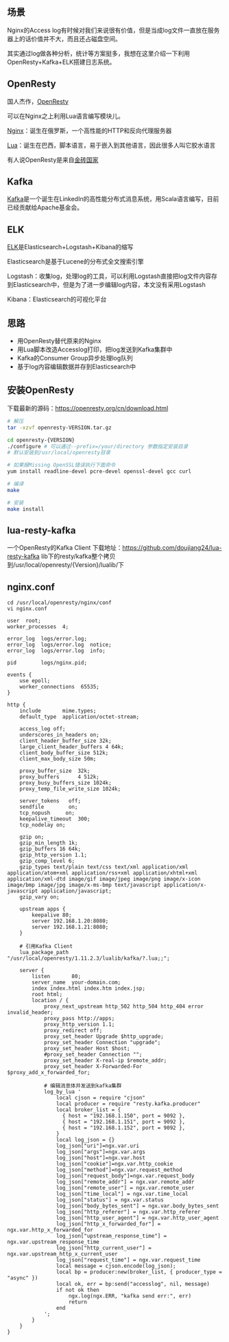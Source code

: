 ## 场景
Nginx的Access log有时候对我们来说很有价值，但是当成log文件一直放在服务器上的话价值并不大，而且还占磁盘空间。

其实通过log做各种分析，统计等方案挺多，我想在这里介绍一下利用OpenResty+Kafka+ELK搭建日志系统。

## OpenResty
国人杰作，[OpenResty](http://openresty.org/cn/)

可以在Nginx之上利用Lua语言编写模块儿。

[Nginx](http://nginx.org)：诞生在俄罗斯，一个高性能的HTTP和反向代理服务器

[Lua](http://www.lua.org)：诞生在巴西，脚本语言，易于嵌入到其他语言，因此很多人叫它胶水语言

有人说OpenResty是来自[金砖国家](https://baike.baidu.com/item/金砖国家)

## Kafka
[Kafka](http://kafka.apache.org)是一个诞生在LinkedIn的高性能分布式消息系统，用Scala语言编写，目前已经贡献给Apache基金会。

## ELK
[ELK](https://www.elastic.co/cn/)是Elasticsearch+Logstash+Kibana的缩写

Elasticsearch是基于Lucene的分布式全文搜索引擎

Logstash：收集log，处理log的工具，可以利用Logstash直接把log文件内容存到Elasticsearch中，但是为了进一步编辑log内容，本文没有采用Logstash

Kibana：Elasticsearch的可视化平台

## 思路

- 用OpenResty替代原来的Nginx
- 用Lua脚本改造Accesslog打印，把log发送到Kafka集群中
- Kafka的Consumer Group异步处理log队列
- 基于log内容编辑数据并存到Elasticsearch中

## 安装OpenResty
下载最新的源码：https://openresty.org/cn/download.html
```sh
# 解压
tar -xzvf openresty-VERSION.tar.gz
```
```sh
cd openresty-{VERSION}
./configure # 可以通过--prefix=/your/directory 参数指定安装目录
# 默认安装到/usr/local/openresty目录

# 如果报Missing OpenSSL错误执行下面命令
yum install readline-devel pcre-devel openssl-devel gcc curl
```
```sh
# 编译
make

# 安装
make install
```

## lua-resty-kafka
一个OpenResty的Kafka Client
下载地址：https://github.com/doujiang24/lua-resty-kafka
lib下的resty/kafka整个拷贝到/usr/local/openresty/{Version}/lualib/下

## nginx.conf

```
cd /usr/local/openresty/nginx/conf
vi nginx.conf
```

```
user  root;
worker_processes  4;

error_log  logs/error.log;
error_log  logs/error.log  notice;
error_log  logs/error.log  info;

pid        logs/nginx.pid;

events {
    use epoll;
    worker_connections  65535;
}

http {
    include       mime.types;
    default_type  application/octet-stream;

    access_log off;
    underscores_in_headers on;
    client_header_buffer_size 32k;
    large_client_header_buffers 4 64k;
    client_body_buffer_size 512k;
    client_max_body_size 50m;

    proxy_buffer_size  32k;
    proxy_buffers      4 512k;
    proxy_busy_buffers_size 1024k;
    proxy_temp_file_write_size 1024k;

    server_tokens   off;
    sendfile        on;
    tcp_nopush     on;
    keepalive_timeout  300;
    tcp_nodelay on;

    gzip on;
    gzip_min_length 1k;
    gzip_buffers 16 64k;
    gzip_http_version 1.1;
    gzip_comp_level 6;
    gzip_types text/plain text/css text/xml application/xml application/atom+xml application/rss+xml application/xhtml+xml application/xml-dtd image/gif image/jpeg image/png image/x-icon image/bmp image/jpg image/x-ms-bmp text/javascript application/x-javascript application/javascript;
    gzip_vary on;

    upstream apps {
        keepalive 80;
        server 192.168.1.20:8080;
        server 192.168.1.21:8080;
    }

    # 引用Kafka Client
    lua_package_path "/usr/local/openresty/1.11.2.3/lualib/kafka/?.lua;;";

    server {
        listen       80;
        server_name  your-domain.com;
        index index.html index.htm index.jsp;
        root html;
        location / {
            proxy_next_upstream http_502 http_504 http_404 error invalid_header;
            proxy_pass http://apps;
            proxy_http_version 1.1;
            proxy_redirect off;
            proxy_set_header Upgrade $http_upgrade;
            proxy_set_header Connection "upgrade";
            proxy_set_header Host $host;
            #proxy_set_header Connection "";
            proxy_set_header X-real-ip $remote_addr;
            proxy_set_header X-Forwarded-For $proxy_add_x_forwarded_for;
            
            # 编辑消息体并发送到kafka集群
            log_by_lua '
                local cjson = require "cjson"
                local producer = require "resty.kafka.producer"
                local broker_list = {
                  { host = "192.168.1.150", port = 9092 },
                  { host = "192.168.1.151", port = 9092 },
                  { host = "192.168.1.152", port = 9092 },
                }
                local log_json = {}
                log_json["uri"]=ngx.var.uri
                log_json["args"]=ngx.var.args
                log_json["host"]=ngx.var.host
                log_json["cookie"]=ngx.var.http_cookie
                log_json["method"]=ngx.var.request_method
                log_json["request_body"]=ngx.var.request_body
                log_json["remote_addr"] = ngx.var.remote_addr
                log_json["remote_user"] = ngx.var.remote_user
                log_json["time_local"] = ngx.var.time_local
                log_json["status"] = ngx.var.status
                log_json["body_bytes_sent"] = ngx.var.body_bytes_sent
                log_json["http_referer"] = ngx.var.http_referer
                log_json["http_user_agent"] = ngx.var.http_user_agent
                log_json["http_x_forwarded_for"] = ngx.var.http_x_forwarded_for
                log_json["upstream_response_time"] = ngx.var.upstream_response_time
                log_json["http_current_user"] = ngx.var.upstream_http_x_current_user
                log_json["request_time"] = ngx.var.request_time
                local message = cjson.encode(log_json);
                local bp = producer:new(broker_list, { producer_type = "async" })
                local ok, err = bp:send("accesslog", nil, message)
                if not ok then
                    ngx.log(ngx.ERR, "kafka send err:", err)
                    return
                end
            ';
        }
    }
}
```
